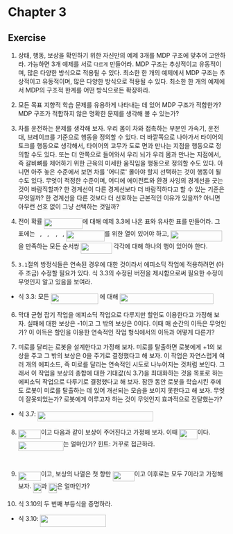 # Chapter 3
## Exercise
1. 상태, 행동, 보상을 확인하기 위한 자신만의 예제 3개를 MDP 구조에 맞추어 고안하라. 가능하면 3개 예제를 서로 `다르게` 만들어라. MDP 구조는 추상적이고 유동적이며, 많은 다양한 방식으로 적용될 수 있다. 최소한 한 개의 예제에서 MDP 구조는 추상적이고 유동적이며, 많은 다양한 방식으로 적용될 수 있다. 최소한 한 개의 예제에서 MDP의 구조적 한계를 어떤 방식으로든 확장하라.
>

2. 모든 목표 지향적 학습 문제를 유용하게 나타내는 데 있어 MDP 구조가 적합한가? MDP 구조가 적합하지 않은 명확한 문제를 생각해 볼 수 있는가?
>

3. 차를 운전하는 문제를 생각해 보자. 우리 몸이 차와 접촉하는 부분인 가속기, 운전대, 브레이크를 기준으로 행동을 정의할 수 있다. 더 바깥쪽으로 나아가서 타이어의 토크를 행동으로 생각해서, 타이어의 고무가 도로 면과 만나는 지점을 행동으로 정의할 수도 있다. 또는 더 안쪽으로 들어와서 우리 뇌가 우리 몸과 만나는 지점에서, 즉 갈비뼈를 제어하기 위한 근육의 미세한 움직임을 행동으로 정의할 수도 있다. 아니면 아주 놓은 수준에서 보면 차를 '어디로' 몰아야 할지 선택하는 것이 행동이 될 수도 있다. 무엇이 적정한 수준이며, 어디에 에이전트와 환경 사잉의 경계선을 긋는 것이 바람직할까? 한 경계선이 다른 경계선보다 더 바람직하다고 할 수 있는 기준은 무엇일까? 한 경계선을 다른 것보다 더 선호하는 근본적인 이유가 있을까? 아니면 아무런 선호 없이 그냥 선택하는 것일까?
>

4. 전이 확률 <img src="/rl-introduction-2nd-edit/tex/27f85042b2e9be54d56179a2dd20c45a.svg?invert_in_darkmode&sanitize=true" align=middle width=88.69078679999998pt height=24.7161288pt/>에 대해 예제 3.3에 나온 표와 유사한 표를 만들어라. 그 표에는 <img src="/rl-introduction-2nd-edit/tex/6f9bad7347b91ceebebd3ad7e6f6f2d1.svg?invert_in_darkmode&sanitize=true" align=middle width=7.7054801999999905pt height=14.15524440000002pt/>, <img src="/rl-introduction-2nd-edit/tex/44bc9d542a92714cac84e01cbbb7fd61.svg?invert_in_darkmode&sanitize=true" align=middle width=8.68915409999999pt height=14.15524440000002pt/>, <img src="/rl-introduction-2nd-edit/tex/ac5fc6bb75d77e4b6a16e3a7946496b3.svg?invert_in_darkmode&sanitize=true" align=middle width=11.49544109999999pt height=24.7161288pt/>, <img src="/rl-introduction-2nd-edit/tex/89f2e0d2d24bcf44db73aab8fc03252c.svg?invert_in_darkmode&sanitize=true" align=middle width=7.87295519999999pt height=14.15524440000002pt/>, <img src="/rl-introduction-2nd-edit/tex/27f85042b2e9be54d56179a2dd20c45a.svg?invert_in_darkmode&sanitize=true" align=middle width=88.69078679999998pt height=24.7161288pt/>를 위한 열이 있어야 하고, <img src="/rl-introduction-2nd-edit/tex/14c39a9a3baf9c383416a0397c86091a.svg?invert_in_darkmode&sanitize=true" align=middle width=118.82757974999998pt height=24.7161288pt/>을 만족하는 모든 순서쌍 <img src="/rl-introduction-2nd-edit/tex/2e2229748ecb39fedc7d1588664c0bc9.svg?invert_in_darkmode&sanitize=true" align=middle width=71.28802559999998pt height=24.7161288pt/> 각각에 대해 하나의 행이 있어야 한다.
>

5. `3.1`절의 방정식들은 연속된 경우에 대한 것이라서 에피소딕 작업에 적용하려면 (아주 조금) 수정할 필요가 있다. 식 3.3의 수정된 버전을 제시함으로써 필요한 수정이 무엇인지 알고 있음을 보여라.

* 식 3.3: 모든 <img src="/rl-introduction-2nd-edit/tex/ea17b6fc02340f2b2ffd6a680fc5c50c.svg?invert_in_darkmode&sanitize=true" align=middle width=108.68642399999999pt height=24.65753399999998pt/> 에 대해 <img src="/rl-introduction-2nd-edit/tex/154c92b0592ac187131448ec45854e35.svg?invert_in_darkmode&sanitize=true" align=middle width=215.67675195pt height=24.7161288pt/>

>

6. 막대 균형 잡기 작업을 에피소딕 작업으로 다루지만 할인도 이용한다고 가정해 보자. 실패에 대한 보상은 -1이고 그 밖의 보상은 0이다. 이때 매 순간의 이득은 무엇인가? 이 이득은 할인을 이용한 연속적인 작업 형식에서의 이득과 어떻게 다른가?
>

7. 미로를 달리는 로봇을 설계한다고 가정해 보자. 미로를 탈출하면 로봇에게 +1의 보상을 주고 그 밖의 보상은 0을 주기로 결정했다고 해 보자. 이 작업은 자연스럽게 여러 개의 에피소드, 즉 미로를 달리는 연속적인 시도로 나누어지는 것처럼 보인다. 그래서 이 작업을 보상의 총합에 대한 기대값(식 3.7)을 최대화하는 것을 목표로 하는 에피소딕 작업으로 다루기로 결정했다고 해 보자. 잠깐 동안 로봇을 학습시킨 후에도 로봇이 미로를 탈출하는 데 있어 개선되는 모습을 보이지 못한다고 해 보자. 무엇이 잘못되었는가? 로봇에게 이루고자 하는 것이 무엇인지 효과적으로 전달했는가?

* 식 3.7: <img src="/rl-introduction-2nd-edit/tex/d12b3d69581e6856099257d2acc5abcf.svg?invert_in_darkmode&sanitize=true" align=middle width=266.9271264pt height=22.465723500000017pt/>
>

8. <img src="/rl-introduction-2nd-edit/tex/cd1e5bc22b389e724ed3c1c236dadbdb.svg?invert_in_darkmode&sanitize=true" align=middle width=52.346134499999984pt height=21.18721440000001pt/>이고 다음과 같이 보상이 주어진다고 가정해 보자. 이때 <img src="/rl-introduction-2nd-edit/tex/8c4e06d0ac7cab63d8cb5e513560b16a.svg?invert_in_darkmode&sanitize=true" align=middle width=42.02615174999998pt height=22.465723500000017pt/>이다. <img src="/rl-introduction-2nd-edit/tex/9fce4f2c1c76c301d82c8c4d3060fc1c.svg?invert_in_darkmode&sanitize=true" align=middle width=103.910697pt height=22.465723500000017pt/>는 얼마인가? 힌트: 거꾸로 접근하라.
<p align="center"><img src="/rl-introduction-2nd-edit/tex/5707518ca362bf691fe774988f1ed2ee.svg?invert_in_darkmode&sanitize=true" align=middle width=291.97284105pt height=14.42921205pt/></p>

>

9. <img src="/rl-introduction-2nd-edit/tex/a17536fdefed1ff20eae25df5c427e53.svg?invert_in_darkmode&sanitize=true" align=middle width=52.346134499999984pt height=21.18721440000001pt/>이고, 보상의 나열은 첫 항만 <img src="/rl-introduction-2nd-edit/tex/3e4eca8e7a2fdf160a39329136a0d9f4.svg?invert_in_darkmode&sanitize=true" align=middle width=49.99277579999999pt height=22.465723500000017pt/>이고 이후로는 모두 7이라고 가정해 보자. <img src="/rl-introduction-2nd-edit/tex/b598a01b0b2876cf6751005227ef9149.svg?invert_in_darkmode&sanitize=true" align=middle width=19.477190699999987pt height=22.465723500000017pt/>과 <img src="/rl-introduction-2nd-edit/tex/a9f4e880a8d38544547b331b0137079e.svg?invert_in_darkmode&sanitize=true" align=middle width=19.477190699999987pt height=22.465723500000017pt/>은 얼마인가?
>

10. 식 3.10의 두 번째 부등식을 증명하라.
* 식 3.10: <img src="/rl-introduction-2nd-edit/tex/0b11dbaaab0260ba096c4ee816a0f2a1.svg?invert_in_darkmode&sanitize=true" align=middle width=151.29447629999999pt height=27.91243950000002pt/>

>
    